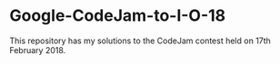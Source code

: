 # Google-CodeJam-to-I-O-18
This repository has my solutions to the CodeJam contest held on 17th February 2018. 
